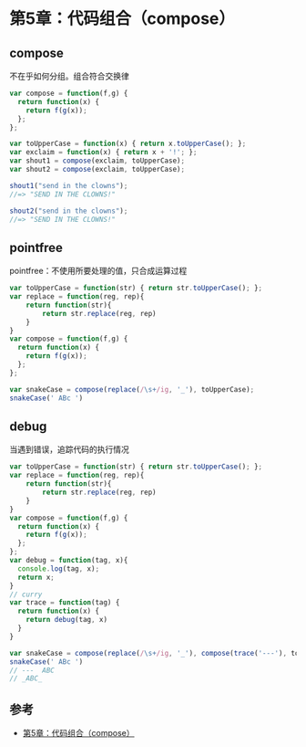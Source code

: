 # 第5章：代码组合（compose）

## compose
不在乎如何分组。组合符合交换律

```javascript
var compose = function(f,g) {
  return function(x) {
    return f(g(x));
  };
};

var toUpperCase = function(x) { return x.toUpperCase(); };
var exclaim = function(x) { return x + '!'; };
var shout1 = compose(exclaim, toUpperCase);
var shout2 = compose(exclaim, toUpperCase);

shout1("send in the clowns");
//=> "SEND IN THE CLOWNS!"

shout2("send in the clowns");
//=> "SEND IN THE CLOWNS!"
```

## pointfree
pointfree：不使用所要处理的值，只合成运算过程

```javascript
var toUpperCase = function(str) { return str.toUpperCase(); };
var replace = function(reg, rep){
	return function(str){
		return str.replace(reg, rep)
	}
}
var compose = function(f,g) {
  return function(x) {
    return f(g(x));
  };
};

var snakeCase = compose(replace(/\s+/ig, '_'), toUpperCase);
snakeCase(' ABc ')
```

## debug
当遇到错误，追踪代码的执行情况

```javascript
var toUpperCase = function(str) { return str.toUpperCase(); };
var replace = function(reg, rep){
	return function(str){
		return str.replace(reg, rep)
	}
}
var compose = function(f,g) {
  return function(x) {
    return f(g(x));
  };
};
var debug = function(tag, x){
  console.log(tag, x);
  return x;
}
// curry
var trace = function(tag) {
  return function(x) {
    return debug(tag, x)
  }
}

var snakeCase = compose(replace(/\s+/ig, '_'), compose(trace('---'), toUpperCase));
snakeCase(' ABc ')
// ---  ABC 
// _ABC_
```

## 参考
- [第5章：代码组合（compose）](https://llh911001.gitbooks.io/mostly-adequate-guide-chinese/content/ch5.html)
